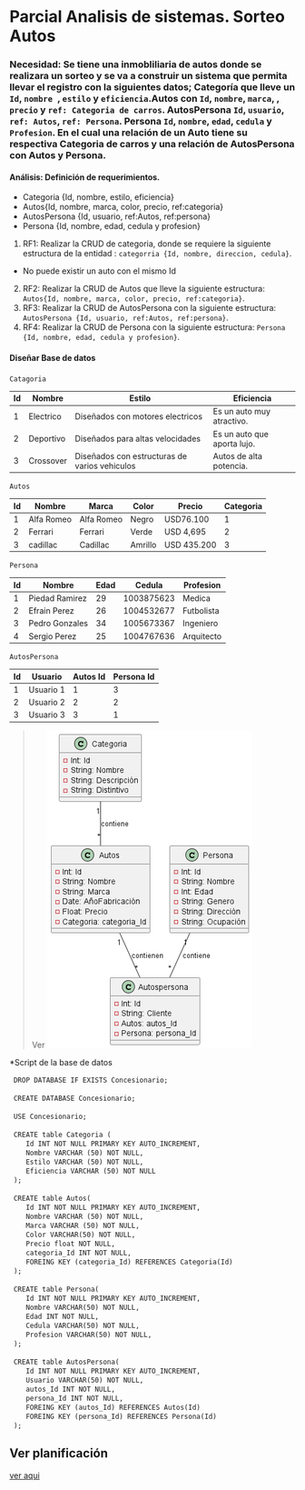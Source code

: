 # Parcial Analisis de sistemas. Sorteo Autos

### Necesidad: Se tiene una inmobliliaria de autos donde se realizara un sorteo y se va a construir un sistema que permita llevar el registro con la siguientes datos; Categoría que lleve un `Id`, `nombre `, `estilo` y `eficiencia`.Autos con `Id`, `nombre`, `marca`, , `precio` y `ref: Categoria de carros`. AutosPersona `Id`, `usuario`, `ref: Autos`, `ref: Persona`. Persona `Id`, `nombre`, `edad`, `cedula` y `Profesion`. En el cual una relación de un Auto tiene su respectiva Categoria de carros y una relación de AutosPersona con Autos y Persona.  


#### Análisis: Definición de requerimientos. 

* Categoria {Id, nombre, estilo, eficiencia}
* Autos{Id, nombre, marca, color, precio, ref:categoria}
* AutosPersona {Id, usuario, ref:Autos, ref:persona}
* Persona {Id, nombre, edad, cedula y profesion}

1. RF1: Realizar la CRUD de categoria, donde se requiere la siguiente estructura de la entidad : `categorria {Id, nombre, direccion, cedula}`.
- No puede existir un auto con el mismo Id
2. RF2: Realizar la CRUD de Autos que lleve la siguiente estructura: `Autos{Id, nombre, marca, color, precio, ref:categoria}`. 
3. RF3: Realizar la CRUD de AutosPersona con la siguiente estructura: `AutosPersona {Id, usuario, ref:Autos, ref:persona}`.
4. RF4: Realizar la CRUD de Persona con la siguiente estructura: `Persona {Id, nombre, edad, cedula y profesion}`.

#### Diseñar Base de datos
`Catagoria`

|Id|    Nombre     |                       Estilo                        |              Eficiencia                      |
|--|---------------|-----------------------------------------------------|----------------------------------------------|
|1 |Electrico      |Diseñados con motores electricos                     |Es un auto muy atractivo.
|2 |Deportivo      |Diseñados para altas velocidades                     |Es un auto que aporta lujo.     
|3 |Crossover      |Diseñados con estructuras de varios vehiculos        |Autos de alta potencia.

`Autos`

|Id|         Nombre       |    Marca     |  Color          |    Precio   | Categoria    | 
|--|----------------------|--------------|-----------------|-------------|--------------|
|1 |Alfa Romeo            |Alfa Romeo    |     Negro       | USD76.100   |      1       |
|2 |Ferrari               |Ferrari       |     Verde       | USD 4,695   |      2       |
|3 |cadillac              |Cadillac      |     Amrillo     | USD 435.200 |      3       |

`Persona`

|Id|     Nombre     | Edad | Cedula     | Profesion | 
|--|----------------|------|------------|-----------|
|1 | Piedad Ramirez |  29  |1003875623  |  Medica   |
|2 | Efrain Perez   |  26  |1004532677  | Futbolista|
|3 | Pedro Gonzales |  34  |1005673367  | Ingeniero |
|4 | Sergio Perez   | 25   |1004767636  | Arquitecto|

`AutosPersona`

|Id|   Usuario | Autos Id | Persona Id |
|--|-----------|----------|------------|
|1 | Usuario 1 |     1    |     3      |
|2 | Usuario 2 |     2    |     2      |
|3 | Usuario 3 |     3    |     1      |


>Ver
![modelo relacional del ejercicio](Sorteo.png)


*Script de la base de datos

     DROP DATABASE IF EXISTS Concesionario;

     CREATE DATABASE Concesionario;
     
     USE Concesionario; 

     CREATE table Categoria (
        Id INT NOT NULL PRIMARY KEY AUTO_INCREMENT,
        Nombre VARCHAR (50) NOT NULL,
        Estilo VARCHAR (50) NOT NULL,
        Eficiencia VARCHAR (50) NOT NULL
     );

     CREATE table Autos(
        Id INT NOT NULL PRIMARY KEY AUTO_INCREMENT,
        Nombre VARCHAR (50) NOT NULL,
        Marca VARCHAR (50) NOT NULL,
        Color VARCHAR(50) NOT NULL,
        Precio float NOT NULL,
        categoria_Id INT NOT NULL,
        FOREING KEY (categoria_Id) REFERENCES Categoria(Id)
     );

     CREATE table Persona(
        Id INT NOT NULL PRIMARY KEY AUTO_INCREMENT,
        Nombre VARCHAR(50) NOT NULL,
        Edad INT NOT NULL,
        Cedula VARCHAR(50) NOT NULL,
        Profesion VARCHAR(50) NOT NULL,
     );

     CREATE table AutosPersona(
        Id INT NOT NULL PRIMARY KEY AUTO_INCREMENT,
        Usuario VARCHAR(50) NOT NULL,
        autos_Id INT NOT NULL,
        persona_Id INT NOT NULL,
        FOREING KEY (autos_Id) REFERENCES Autos(Id)
        FOREING KEY (persona_Id) REFERENCES Persona(Id)
     );

## Ver planificación 
[ver aqui](https://trello.com/b/D5V5rtHN/parcial)